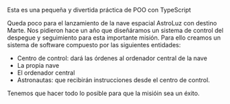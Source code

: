 Esta es una pequeña y divertida práctica de POO con TypeScript

Queda poco para el lanzamiento de la nave espacial
AstroLuz con destino Marte.
Nos pidieron hace un año que diseñáramos un sistema
de control del despegue y seguimiento para esta
importante misión.
Para ello creamos un sistema de software compuesto
por las siguientes entidades:
- Centro de control: dará las órdenes al ordenador
central de la nave
- La propia nave
- El ordenador central
- Astronautas: que recibirán instrucciones desde el
centro de control.

Tenemos que hacer todo lo posible para que la misióin sea
un éxito.
